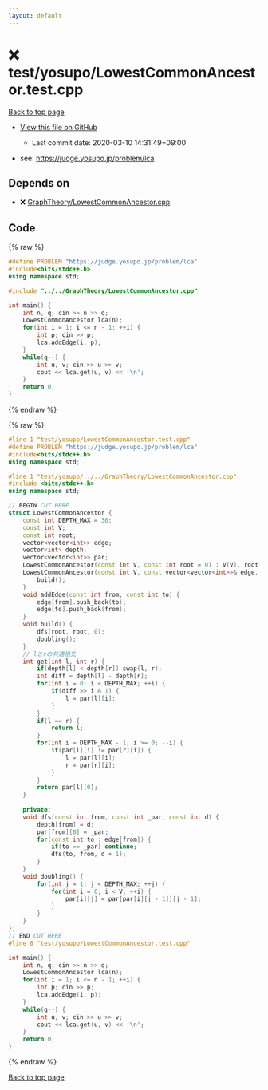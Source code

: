 ```yaml
---
layout: default
---
```


<!-- mathjax config similar to math.stackexchange -->
<script type="text/javascript" async
  src="https://cdnjs.cloudflare.com/ajax/libs/mathjax/2.7.5/MathJax.js?config=TeX-MML-AM_CHTML">
</script>
<script type="text/x-mathjax-config">
  MathJax.Hub.Config({
    TeX: { equationNumbers: { autoNumber: "AMS" }},
    tex2jax: {
      inlineMath: [ ['$','$'] ],
      processEscapes: true
    },
    "HTML-CSS": { matchFontHeight: false },
    displayAlign: "left",
    displayIndent: "2em"
  });
</script>

<script type="text/javascript" src="https://cdnjs.cloudflare.com/ajax/libs/jquery/3.4.1/jquery.min.js"></script>
<script src="https://cdn.jsdelivr.net/npm/jquery-balloon-js@1.1.2/jquery.balloon.min.js" integrity="sha256-ZEYs9VrgAeNuPvs15E39OsyOJaIkXEEt10fzxJ20+2I=" crossorigin="anonymous"></script>
<script type="text/javascript" src="../../../assets/js/copy-button.js"></script>
<link rel="stylesheet" href="../../../assets/css/copy-button.css" />


# :x: test/yosupo/LowestCommonAncestor.test.cpp

<a href="../../../index.html">Back to top page</a>

* <a href="{{ site.github.repository_url }}/blob/master/test/yosupo/LowestCommonAncestor.test.cpp">View this file on GitHub</a>
    - Last commit date: 2020-03-10 14:31:49+09:00


* see: <a href="https://judge.yosupo.jp/problem/lca">https://judge.yosupo.jp/problem/lca</a>


## Depends on

* :x: <a href="../../../library/GraphTheory/LowestCommonAncestor.cpp.html">GraphTheory/LowestCommonAncestor.cpp</a>


## Code

<a id="unbundled"></a>
{% raw %}
```cpp
#define PROBLEM "https://judge.yosupo.jp/problem/lca"
#include<bits/stdc++.h>
using namespace std;

#include "../../GraphTheory/LowestCommonAncestor.cpp"

int main() {
	int n, q; cin >> n >> q;
	LowestCommonAncestor lca(n);
	for(int i = 1; i <= n - 1; ++i) {
		int p; cin >> p;
		lca.addEdge(i, p);
	}
	while(q--) {
		int u, v; cin >> u >> v;
		cout << lca.get(u, v) << '\n';
	}
	return 0;
}
```
{% endraw %}

<a id="bundled"></a>
{% raw %}
```cpp
#line 1 "test/yosupo/LowestCommonAncestor.test.cpp"
#define PROBLEM "https://judge.yosupo.jp/problem/lca"
#include<bits/stdc++.h>
using namespace std;

#line 1 "test/yosupo/../../GraphTheory/LowestCommonAncestor.cpp"
#include <bits/stdc++.h>
using namespace std;

// BEGIN CUT HERE
struct LowestCommonAncestor {
	const int DEPTH_MAX = 30;
	const int V;
	const int root;
	vector<vector<int>> edge;
	vector<int> depth;
	vector<vector<int>> par;
	LowestCommonAncestor(const int V, const int root = 0) : V(V), root(root), edge(vector<vector<int>>(V, vector<int>())), depth(vector<int>(V)), par(vector<vector<int>>(V, vector<int>(DEPTH_MAX, root))) {}
	LowestCommonAncestor(const int V, const vector<vector<int>>& edge, const int root = 0) : V(V), edge(edge), root(root), depth(vector<int>(V)), par(vector<vector<int>>(V, vector<int>(DEPTH_MAX, root))) {
		build();
	}
	void addEdge(const int from, const int to) {
		edge[from].push_back(to);
		edge[to].push_back(from);
	}
	void build() {
		dfs(root, root, 0);
		doubling();
	}
	// lとrの共通祖先
	int get(int l, int r) {
		if(depth[l] < depth[r]) swap(l, r);
		int diff = depth[l] - depth[r];
		for(int i = 0; i < DEPTH_MAX; ++i) {
			if(diff >> i & 1) {
				l = par[l][i];
			}
		}
		if(l == r) {
			return l;
		}
		for(int i = DEPTH_MAX - 1; i >= 0; --i) {
			if(par[l][i] != par[r][i]) {
				l = par[l][i];
				r = par[r][i];
			}
		}
		return par[l][0];
	}
	
	private:
	void dfs(const int from, const int _par, const int d) {
		depth[from] = d;
		par[from][0] = _par;
		for(const int to : edge[from]) {
			if(to == _par) continue;
			dfs(to, from, d + 1);
		}
	}
	void doubling() {
		for(int j = 1; j < DEPTH_MAX; ++j) {
			for(int i = 0; i < V; ++i) {
				par[i][j] = par[par[i][j - 1]][j - 1];
			}
		}
	}
};
// END CUT HERE
#line 6 "test/yosupo/LowestCommonAncestor.test.cpp"

int main() {
	int n, q; cin >> n >> q;
	LowestCommonAncestor lca(n);
	for(int i = 1; i <= n - 1; ++i) {
		int p; cin >> p;
		lca.addEdge(i, p);
	}
	while(q--) {
		int u, v; cin >> u >> v;
		cout << lca.get(u, v) << '\n';
	}
	return 0;
}

```
{% endraw %}

<a href="../../../index.html">Back to top page</a>

